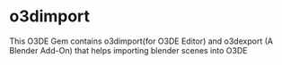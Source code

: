# o3dimport
This O3DE Gem contains o3dimport(for O3DE Editor) and o3dexport (A Blender Add-On) that helps importing blender scenes into O3DE
